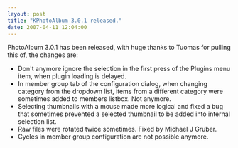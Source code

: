 ```yaml
---
layout: post
title: "KPhotoAlbum 3.0.1 released."
date: 2007-04-11 12:04:00
---
```


<p>PhotoAlbum 3.0.1 has been released, with huge thanks to Tuomas for
pulling this of, the changes are:
</p>
<ul>
<li> Don't anymore ignore the selection in the first press of the Plugins
menu item, when plugin loading is delayed.</li>

<li> In member group tab of the configuration dialog, when changing
category from the dropdown list, items from a different category were
sometimes added to members listbox. Not anymore.</li>

<li> Selecting thumbnails with a mouse made more logical and fixed a bug
that sometimes prevented a selected thumbnail to be added into internal
selection list.</li>

<li> Raw files were rotated twice sometimes. Fixed by Michael J Gruber.</li>

<li> Cycles in member group configuration are not possible anymore.</li>
</ul>
